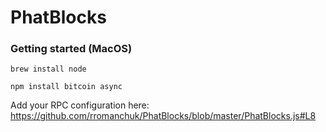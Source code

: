 # PhatBlocks


### Getting started (MacOS)

`brew install node`

`npm install bitcoin async`

Add your RPC configuration here: 
https://github.com/rromanchuk/PhatBlocks/blob/master/PhatBlocks.js#L8
